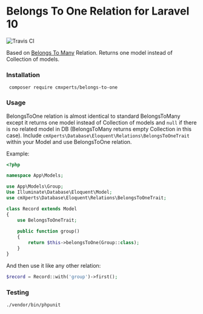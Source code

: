 Belongs To One Relation for Laravel 10
=====================================

![Travis CI](https://travis-ci.org/cmXperts/belongs-to-one.svg?branch=master)

Based on [Belongs To Many](https://laravel.com/docs/5.3/eloquent-relationships#defining-relationships) Relation. Returns one model instead of Collection of models.

### Installation

``` composer require cmxperts/belongs-to-one```

### Usage

BelongsToOne relation is almost identical to standard BelongsToMany except it returns one model instead of Collection of models and ```null``` if there is no related model in DB (BelongsToMany returns empty Collection in this case). Include ```cmXperts\Database\Eloquent\Relations\BelongsToOneTrait``` within your Model and use BelongsToOne relation.

Example:

```php
<?php

namespace App\Models;

use App\Models\Group;
Use Illuminate\Database\Eloquent\Model;
use cmXperts\Database\Eloquent\Relations\BelongsToOneTrait;

class Record extends Model
{
    use BelongsToOneTrait;
    
    public function group()
    {
        return $this->belongsToOne(Group::class);
    }
}
```

And then use it like any other relation:
```php
$record = Record::with('group')->first();
```

### Testing
```./vendor/bin/phpunit```
